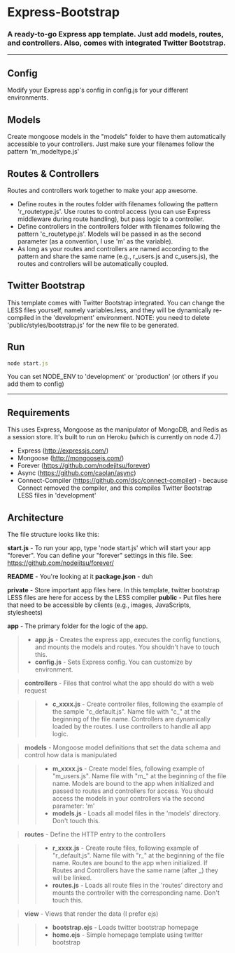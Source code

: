 # Express-Bootstrap
### A ready-to-go Express app template. Just add models, routes, and controllers. Also, comes with integrated Twitter Bootstrap.

----

## Config
Modify your Express app's config in config.js for your different environments.

## Models
Create mongoose models in the "models" folder to have them automatically accessible to your controllers. Just make sure your filenames follow the pattern 'm_modeltype.js'

## Routes & Controllers
Routes and controllers work together to make your app awesome.
* Define routes in the routes folder with filenames following the pattern 'r_routetype.js'. Use routes to control access (you can use Express middleware during route handling), but pass logic to a controller.
* Define controllers in the controllers folder with filenames following the pattern 'c_routetype.js'. Models will be passed in as the second parameter (as a convention, I use 'm' as the variable).
* As long as your routes and controllers are named according to the pattern and share the same name (e.g., r_users.js and c_users.js), the routes and controllers will be automatically coupled.

## Twitter Bootstrap
This template comes with Twitter Bootstrap integrated. You can change the LESS files yourself, namely variables.less, and they will be dynamically re-compiled in the 'development' environment. NOTE: you need to delete 'public/styles/bootstrap.js' for the new file to be generated.

## Run
```JavaScript
node start.js
```
You can set NODE_ENV to 'development' or 'production' (or others if you add them to config)

----

## Requirements
This uses Express, Mongoose as the manipulator of MongoDB, and Redis as a session store. It's built to run on Heroku (which is currently on node 4.7)

* Express	(http://expressjs.com/)
* Mongoose (http://mongoosejs.com/)
* Forever (https://github.com/nodejitsu/forever)
* Async (https://github.com/caolan/async)
* Connect-Compiler (https://github.com/dsc/connect-compiler) - because Connect removed the compiler, and this compiles Twitter Bootstrap LESS files in 'development'

## Architecture

The file structure looks like this:

**start.js** - To run your app, type 'node start.js' which will start your app "forever". You can define your "forever" settings in this file. See: https://github.com/nodejitsu/forever/

**README** - You're looking at it
**package.json** - duh

**private** - Store important app files here. In this template, twitter bootstrap LESS files are here for access by the LESS compiler
**public** - Put files here that need to be accessible by clients (e.g., images, JavaScripts, stylesheets)

**app** - The primary folder for the logic of the app.

> * **app.js** - Creates the express app, executes the config functions, and mounts the models and routes. You shouldn't have to touch this.
> * **config.js** - Sets Express config. You can customize by environment.

> **controllers** - Files that control what the app should do with a web request

>> * **c_xxxx.js** - Create controller files, following the example of the sample "c_default.js". Name file with "c_" at the beginning of the file name. Controllers are dynamically loaded by the routes. I use controllers to handle all app logic.

> **models** - Mongoose model definitions that set the data schema and control how data is manipulated

>> * **m_xxxx.js** - Create model files, following example of "m_users.js". Name file with "m_" at the beginning of the file name. Models are bound to the app when initialized and passed to routes and controllers for access. You should access the models in your controllers via the second parameter: 'm'
>> * **models.js** - Loads all model files in the 'models' directory. Don't touch this.

> **routes** - Define the HTTP entry to the controllers

>> * **r_xxxx.js** - Create route files, following example of "r_default.js". Name file with "r_" at the beginning of the file name. Routes are bound to the app when initialized. If Routes and Controllers have the same name (after _) they will be linked.
>> * **routes.js** - Loads all route files in the 'routes' directory and mounts the controller with the corresponding name. Don't touch this.

> **view** - Views that render the data (I prefer ejs)

>> * **bootstrap.ejs** - Loads twitter bootstrap homepage
>> * **home.ejs** - Simple homepage template using twitter bootstrap